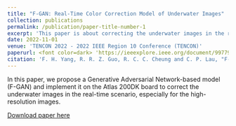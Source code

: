 ```yaml
---
title: "F-GAN: Real-Time Color Correction Model of Underwater Images"
collection: publications
permalink: /publication/paper-title-number-1
excerpt: 'This paper is about correcting the underwater images in the real-time scenario.'
date: 2022-11-01
venue: 'TENCON 2022 - 2022 IEEE Region 10 Conference (TENCON)'
paperurl: <font color=dark> 'https://ieeexplore.ieee.org/document/9977993' <font>
citation: 'F. H. Yang, R. R. Z. Guo, R. C. C. Cheung and C. P. Lau, "F-GAN: Real-Time Color Correction Model of Underwater Images," TENCON 2022 - 2022 IEEE Region 10 Conference (TENCON), Hong Kong, Hong Kong, 2022, pp. 1-6, doi: 10.1109/TENCON55691.2022.9977993.'
---
```

In this paper, we propose a Generative Adversarial Network-based model (F-GAN) and implement it on the Atlas 200DK board to correct the underwater images in the real-time scenario, especially for the high-resolution images.

[Download paper here](https://ieeexplore.ieee.org/stamp/stamp.jsp?tp=&arnumber=9977993)

